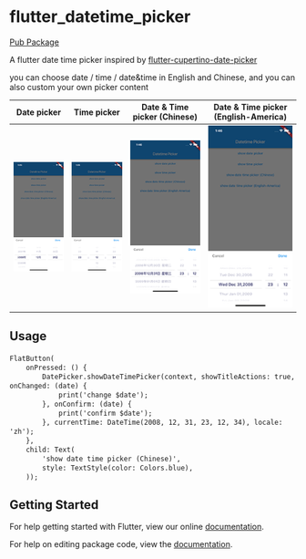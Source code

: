 # flutter_datetime_picker

[Pub Package](https://pub.dartlang.org/packages/flutter_datetime_picker)

A flutter date time picker inspired by [flutter-cupertino-date-picker](https://github.com/wuzhendev/flutter-cupertino-date-picker)

you can choose date / time / date&time in English and Chinese, and you can also custom your own picker content


| Date picker | Time picker | Date & Time picker (Chinese) | Date & Time  picker (English-America)|
| ------- | ------- |------- | ------- |
|![]( screen_date.png)|![]( screen_time.png)|![]( screen_datetime_chinese.png)|![]( screen_datetime_english.png)|

## Usage
```
FlatButton(
    onPressed: () {
        DatePicker.showDateTimePicker(context, showTitleActions: true, onChanged: (date) {
            print('change $date');
        }, onConfirm: (date) {
            print('confirm $date');
        }, currentTime: DateTime(2008, 12, 31, 23, 12, 34), locale: 'zh');
    },
    child: Text(
        'show date time picker (Chinese)',
        style: TextStyle(color: Colors.blue),
    ));
```
## Getting Started

For help getting started with Flutter, view our online [documentation](https://flutter.io/).

For help on editing package code, view the [documentation](https://flutter.io/developing-packages/).
